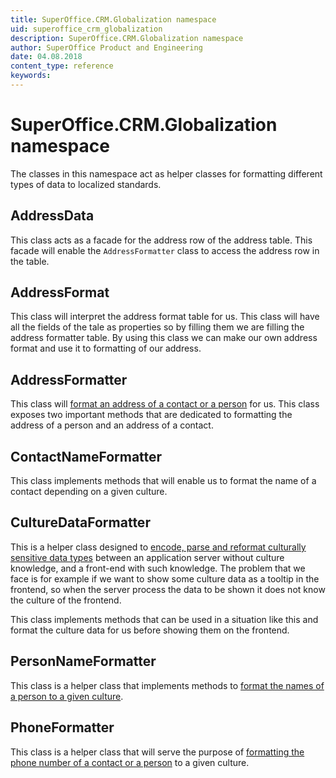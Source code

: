 ```yaml
---
title: SuperOffice.CRM.Globalization namespace
uid: superoffice_crm_globalization 
description: SuperOffice.CRM.Globalization namespace
author: SuperOffice Product and Engineering
date: 04.08.2018
content_type: reference
keywords:
---
```


# SuperOffice.CRM.Globalization namespace

The classes in this namespace act as helper classes for formatting different types of data to localized standards.

## AddressData

This class acts as a facade for the address row of the address table. This facade will enable the `AddressFormatter` class to access the address row in the table.

## AddressFormat

This class will interpret the address format table for us. This class will have all the fields of the tale as properties so by filling them we are filling the address formatter table. By using this class we can make our own address format and use it to formatting of our address.

## AddressFormatter

This class will [format an address of a contact or a person][1] for us. This class exposes two important methods that are dedicated to formatting the address of a person and an address of a contact.

## ContactNameFormatter

This class implements methods that will enable us to format the name of a contact depending on a given culture.

## CultureDataFormatter

This is a helper class designed to [encode, parse and reformat culturally sensitive data types][2] between an application server without culture knowledge, and a front-end with such knowledge. The problem that we face is for example if we want to show some culture data as a tooltip in the frontend, so when the server process the data to be shown it does not know the culture of the frontend.

This class implements methods that can be used in a situation like this and format the culture data for us before showing them on the frontend.

## PersonNameFormatter

This class is a helper class that implements methods to [format the names of a person to a given culture][3].

## PhoneFormatter

This class is a helper class that will serve the purpose of [formatting the phone number of a contact or a person][4] to a given culture.

<!-- Referenced links -->
[1]: address/addressformatter.md
[2]: culture/culturedataformatter.md
[3]: personnameformatter.md
[4]: phoneformatter.md
